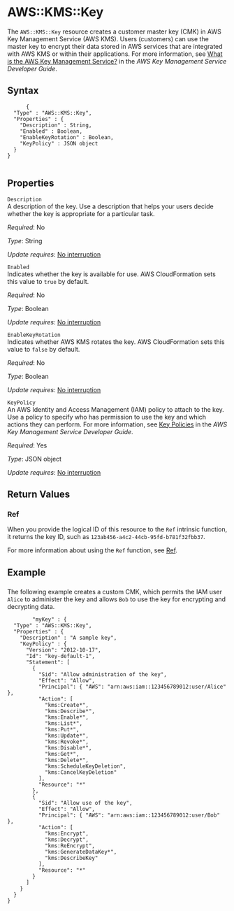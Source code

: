 AWS::KMS::Key
=============

The `AWS::KMS::Key` resource creates a customer master key (CMK) in AWS Key Management Service (AWS KMS). Users (customers) can use the master key to encrypt their data stored in AWS services that are integrated with AWS KMS or within their applications. For more information, see [What is the AWS Key Management Service?](http://docs.aws.amazon.com/kms/latest/developerguide/) in the *AWS Key Management Service Developer Guide*.

Syntax
------

``` {.programlisting}
      {
  "Type" : "AWS::KMS::Key",
  "Properties" : {
    "Description" : String,
    "Enabled" : Boolean,
    "EnableKeyRotation" : Boolean,
    "KeyPolicy" : JSON object    
  }
}
    
```

Properties
----------

 `Description`   
A description of the key. Use a description that helps your users decide whether the key is appropriate for a particular task.

*Required*: No

*Type*: String

*Update requires*: [No interruption](using-cfn-updating-stacks-update-behaviors.html#update-no-interrupt)

 `Enabled`   
Indicates whether the key is available for use. AWS CloudFormation sets this value to `true` by default.

*Required*: No

*Type*: Boolean

*Update requires*: [No interruption](using-cfn-updating-stacks-update-behaviors.html#update-no-interrupt)

 `EnableKeyRotation`   
Indicates whether AWS KMS rotates the key. AWS CloudFormation sets this value to `false` by default.

*Required*: No

*Type*: Boolean

*Update requires*: [No interruption](using-cfn-updating-stacks-update-behaviors.html#update-no-interrupt)

 `KeyPolicy`   
An AWS Identity and Access Management (IAM) policy to attach to the key. Use a policy to specify who has permission to use the key and which actions they can perform. For more information, see [Key Policies](http://docs.aws.amazon.com/kms/latest/developerguide/key-policies.html) in the *AWS Key Management Service Developer Guide*.

*Required*: Yes

*Type*: JSON object

*Update requires*: [No interruption](using-cfn-updating-stacks-update-behaviors.html#update-no-interrupt)

Return Values
-------------

### Ref

When you provide the logical ID of this resource to the `Ref` intrinsic function, it returns the key ID, such as `123ab456-a4c2-44cb-95fd-b781f32fbb37`.

For more information about using the `Ref` function, see [Ref](intrinsic-function-reference-ref.html "Ref").

Example
-------

### 

The following example creates a custom CMK, which permits the IAM user `Alice` to administer the key and allows `Bob` to use the key for encrypting and decrypting data.

``` {.programlisting}
        "myKey" : {
  "Type" : "AWS::KMS::Key",
  "Properties" : {
    "Description" : "A sample key",
    "KeyPolicy" : {
      "Version": "2012-10-17",
      "Id": "key-default-1",
      "Statement": [
        {
          "Sid": "Allow administration of the key",
          "Effect": "Allow",
          "Principal": { "AWS": "arn:aws:iam::123456789012:user/Alice" },
          "Action": [
            "kms:Create*",
            "kms:Describe*",
            "kms:Enable*",
            "kms:List*",
            "kms:Put*",
            "kms:Update*",
            "kms:Revoke*",
            "kms:Disable*",
            "kms:Get*",
            "kms:Delete*",
            "kms:ScheduleKeyDeletion",
            "kms:CancelKeyDeletion"
          ],
          "Resource": "*"
        },
        {
          "Sid": "Allow use of the key",
          "Effect": "Allow",
          "Principal": { "AWS": "arn:aws:iam::123456789012:user/Bob" },
          "Action": [
            "kms:Encrypt",
            "kms:Decrypt",
            "kms:ReEncrypt",
            "kms:GenerateDataKey*",
            "kms:DescribeKey"
          ], 
          "Resource": "*"
        }    
      ]
    }
  }
}
      
```

